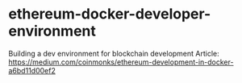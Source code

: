 # ethereum-docker-developer-environment
Building a dev environment for blockchain development
Article:
https://medium.com/coinmonks/ethereum-development-in-docker-a6bd11d00ef2